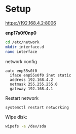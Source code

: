 # Setup

https://192.168.4.2:8006

**enp17s0f0np0**

```bash
cd /etc/network
mkdir interface.d
nano interface
```

network config
```
auto enp55s0f0
  iface enp55s0f0 inet static
  address 192.168.4.2
  netmask 255.255.255.0
  gateway 192.168.4.1
```

Restart network
```bash
systemctl restart networking
```

Wipe disk:
```bash
wipefs -a /dev/sda
```
